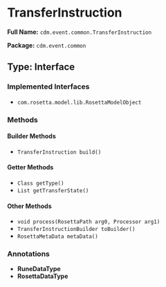# TransferInstruction

**Full Name:** `cdm.event.common.TransferInstruction`

**Package:** `cdm.event.common`

## Type: Interface

### Implemented Interfaces

- `com.rosetta.model.lib.RosettaModelObject`

### Methods

#### Builder Methods

- `TransferInstruction build()`

#### Getter Methods

- `Class getType()`
- `List getTransferState()`

#### Other Methods

- `void process(RosettaPath arg0, Processor arg1)`
- `TransferInstructionBuilder toBuilder()`
- `RosettaMetaData metaData()`

### Annotations

- **RuneDataType**
- **RosettaDataType**


